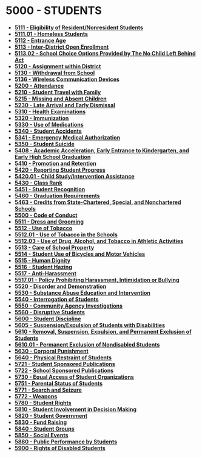 5000 - STUDENTS
===============

-   **[5111 - Eligibility of Resident/Nonresident
    Students](po5111.htm)**
-   **[5111.01 - Homeless Students](po5111.01.htm)**
-   **[5112 - Entrance Age](po5112.htm)**
-   **[5113 - Inter-District Open Enrollment](po5113.htm)**
-   **[5113.02 - School Choice Options Provided by The No Child Left
    Behind Act](po5113.02.htm)**
-   **[5120 - Assignment within District](po5120.htm)**
-   **[5130 - Withdrawal from School](po5130.htm)**
-   **[5136 - Wireless Communication Devices](po5136.htm)**
-   **[5200 - Attendance](po5200.htm)**
-   **[5210 - Student Travel with Family](po5210.htm)**
-   **[5215 - Missing and Absent Children](po5215.htm)**
-   **[5230 - Late Arrival and Early Dismissal](po5230.htm)**
-   **[5310 - Health Examinations](po5310.htm)**
-   **[5320 - Immunization](po5320.htm)**
-   **[5330 - Use of Medications](po5330.htm)**
-   **[5340 - Student Accidents](po5340.htm)**
-   **[5341 - Emergency Medical Authorization](po5341.htm)**
-   **[5350 - Student Suicide](po5350.htm)**
-   **[5408 - Academic Acceleration, Early Entrance to Kindergarten, and
    Early High School Graduation](po5408.htm)**
-   **[5410 - Promotion and Retention](po5410.htm)**
-   **[5420 - Reporting Student Progress](po5420.htm)**
-   **[5420.01 - Child Study/Intervention Assistance](po5420.01.htm)**
-   **[5430 - Class Rank](po5430.htm)**
-   **[5451 - Student Recognition](po5451.htm)**
-   **[5460 - Graduation Requirements](po5460.htm)**
-   **[5463 - Credits from State-Chartered, Special, and Nonchartered
    Schools](po5463.htm)**
-   **[5500 - Code of Conduct](po5500.htm)**
-   **[5511 - Dress and Grooming](po5511.htm)**
-   **[5512 - Use of Tobacco](po5512.htm)**
-   **[5512.01 - Use of Tobacco in the Schools](po5512.01.htm)**
-   **[5512.03 - Use of Drug, Alcohol, and Tobacco in Athletic
    Activities](po5512.03.htm)**
-   **[5513 - Care of School Property](po5513.htm)**
-   **[5514 - Student Use of Bicycles and Motor Vehicles](po5514.htm)**
-   **[5515 - Human Dignity](po5515.htm)**
-   **[5516 - Student Hazing](po5516.htm)**
-   **[5517 - Anti-Harassment](po5517.htm)**
-   **[5517.01 - Policy Prohibiting Harassment, Intimidation or
    Bullying](po5517.01.htm)**
-   **[5520 - Disorder and Demonstration](po5520.htm)**
-   **[5530 - Substance Abuse Education and Intervention](po5530.htm)**
-   **[5540 - Interrogation of Students](po5540.htm)**
-   **[5550 - Community Agency Investigations](po5550.htm)**
-   **[5560 - Disruptive Students](po5560.htm)**
-   **[5600 - Student Discipline](po5600.htm)**
-   **[5605 - Suspension/Expulsion of Students with
    Disabilities](po5605.htm)**
-   **[5610 - Removal, Suspension, Expulsion, and Permanent Exclusion of
    Students](po5610.htm)**
-   **[5610.01 - Permanent Exclusion of Nondisabled
    Students](po5610.01.htm)**
-   **[5630 - Corporal Punishment](po5630.htm)**
-   **[5640 - Physical Restraint of Students](po5640.htm)**
-   **[5721 - Student Sponsored Publications](po5721.htm)**
-   **[5722 - School Sponsored Publications](po5722.htm)**
-   **[5730 - Equal Access of Student Organizations](po5730.htm)**
-   **[5751 - Parental Status of Students](po5751.htm)**
-   **[5771 - Search and Seizure](po5771.htm)**
-   **[5772 - Weapons](po5772.htm)**
-   **[5780 - Student Rights](po5780.htm)**
-   **[5810 - Student Involvement in Decision Making](po5810.htm)**
-   **[5820 - Student Government](po5820.htm)**
-   **[5830 - Fund Raising](po5830.htm)**
-   **[5840 - Student Groups](po5840.htm)**
-   **[5850 - Social Events](po5850.htm)**
-   **[5880 - Public Performance by Students](po5880.htm)**
-   **[5900 - Rights of Disabled Students](po5900.htm)**

